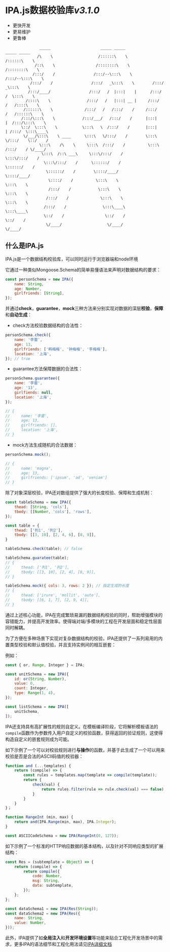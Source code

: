 # IPA.js数据校验库*v3.1.0*

- 更快开发
- 更易维护
- 更鲁棒


```
               _____                      _____ _____                _____ _____               
              /\    \                    /::::::\    \              /::::::\    \              
             /::\    \                  /::::::::\    \            /::::::::\    \             
            /:::/    /                 /:::/--\:::\    \          /:::/--\:::\    \            
           /:::/    /                 /:::/   _\:::\    \        /:::/   _\:::\    \           
          /:::/____/                 /:::/   /  |:::|    |      /:::/   /  \:::\    \          
         /::::\    \                /:::/   /   |:::| __ |     /:::/   /   /::::\    \         
        /::::::\    \              /:::/   /   /:::/    /     /:::/   /   /::::::\    \        
       /:::/\:::\    \            /:::/___/   /:::/    /      |:::|   |  /:::/\:::\    \       
       \::/  \:::\    \           \:::\   \  /:::/    /       |:::|   | /:::/  \:::\____\      
        \/___/\:::\    \ ____      \:::\   \/:::/    /        \:::\   \/:::/    \::/    /      
               \:::\    /\    \     \:::\  /:::/    /          \:::\  /:::/    / \/____/       
                \:::\  /::\ ___\     \:::\/:::/    /            \:::\/:::/    /                
                 \:::\/:::/    /      \::::::/    /              \::::::/    /                 
                  \::::::/    /        \::::/____/                \::::/____/                  
                   \::::/    /          \:::\    \                 \:::\    \                  
                   /:::/    /            \:::\    \                 \:::\    \                 
                  /:::/    /              \:::\    \                 \:::\    \                
                 /:::/    /                \:::\____\                 \:::\____\               
                 \::/    /                  \::/    /                  \::/    /               
                  \/____/                    \/____/                    \/____/                
```

## 什么是IPA.js

IPA.js是一个数据结构校验库，可以同时运行于浏览器端和node环境

它通过一种类似Mongoose.Schema的简单易懂语法来声明对数据结构的要求：

``` js
const personSchema = new IPA({
    name: String,
    age: Number,
    girlfriends: [String],
});

```

并通过**check**，**guarantee**，**mock**三种方法来分别实现对数据的深层**校验**，**保障**和**自动生成**：

- check方法校验数据结构的合法性：

``` js
personSchema.check({
    name: '李雷',
    age: 13,
    girlfriends: ['韩梅梅', '钟梅梅', '李梅梅'],
    location: '上海',
}); // true
```

- guarantee方法保障数据的合法性：

``` js
personSchema.guarantee({
    name: '李雷',
    age: '13',
    girlfiends: null,
    location: '上海',
});

// { 
//     name: '李雷',
//     age: 13,
//     girlfriends: [],
//     location: '上海',
// }
```

- mock方法生成随机的合法数据：

``` js
personSchema.mock();

// { 
//     name: 'magna',
//     age: 13,
//     girlfriends: ['ipsum', 'ad', 'veniam']
// }
```

除了对象深层校验，IPA还对数组提供了强大的长度校验、保障和生成机制：

``` js
const tableSchema = new IPA({
    thead: [String, 'cols'],
    tbody: [[Number, 'cols'], 'rows'],
});

const table = {
    thead: ['列1', '列2'],
    tbody: [[3, 10], [2, 4, 6], [8, 9]],
}

tableSchema.check(table); // false

tableSchema.guaratee(table);
// {
//     thead: ['列1', '列2'],
//     tbody: [[3, 10], [2, 4], [8, 9]],
// }

tableSchema.mock({ cols: 3, rows: 2 }); // 指定生成的长度
// {
//     thead: ['irure', 'mollit', 'aute'],
//     tbody: [[6, 1, 7], [2, 9, 4]],
// }
```

通过上述核心功能，IPA在完成繁琐易漏的数据结构校验的同时，帮助增强模块的容错能力，并提高开发效率。使得端对端/多模块的工程在开发层面和稳定性层面同时解耦。

为了方便在多种场景下实现对复杂数据结构的校验，IPA还提供了一系列易用的内置类型校验和默认值校验，并且支持实例间的相互嵌套：

例如：

``` js
const { or, Range, Integer } = IPA;

const unitSchema = new IPA({
    id: or(String, Number),
    value: 0,
    count: Integer,
    type: Range(1, 4),
});

const listSchema = new IPA([
    unitSchema,
]);
```

IPA还支持具有高扩展性的规则自定义。在模板编译阶段，它将解析模板语法的`compile`函数作为参数传入用户自定义的校验函数，获得返回的验证规则，这使得构造自定义的嵌套规则成为可能。

如下示例了一个可以对校验规则进行**与操作**的函数，并基于此生成了一个可以用来校验是否是合法的ASCII码值的校验器：

``` js
function and (...templates) {
    return (compile) => {
        const rules = templates.map(template => compile(template));
        return {
            check(val) {
                return rules.filter(rule => rule.check(val) === false).length === 0;
            } 
        }
    }
}；

function RangeInt (min, max) {
    return and(IPA.Range(min, max), IPA.Integer);
}

const ASCIICodeSchema = new IPA(RangeInt(0, 127));
```

如下示例了一个标准的HTTP响应数据的基本结构，以及针对不同响应类型的扩展结构：

``` js
const Res = (subtemplate = Object) => {
    return (compile) => {
        return compile({
            code: Number,
            msg: String,
            data: subtemplate,
        });
    };
};

const dataSchema1 = new IPA(Res(String));
const dataSchema2 = new IPA(Res({
    name: String,
    value: Number,
}));
```

此外，IPA提供了如**全局注入**和**开发环境设置**等功能来贴合工程化开发场景中的需求，更多IPA的语法细节和工程化用法请见[IPA详细文档]()

